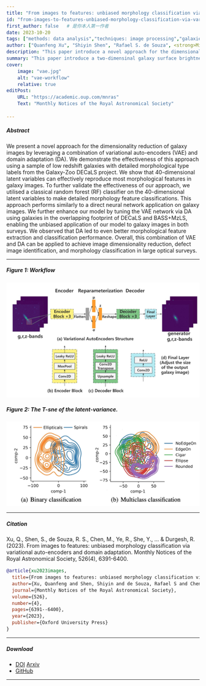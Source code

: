 ```yaml
---
title: "From images to features: unbiased morphology classification via variational auto-encoders and domain adaptation" 
id: "from-images-to-features-unbiased-morphology-classification-via-variational-autoencoders-and-domain-adaptation"
first_author: false   # 是你本人第一作者
date: 2023-10-20  
tags: ["methods: data analysis","techniques: image processing","galaxies: bar","galaxies: bulges","galaxies: disc", "galaxies: general"]
author: ["Quanfeng Xu", "Shiyin Shen", "Rafael S. de Souza", <strong>Mi Chen</strong>, "Renhao Ye", "Yumei She", "Zhu Chen", " Emille E O Ishida","Alberto Krone-Martins", "Rupesh Durgesh"]
description: "This paper introduce a novel approach for the dimensionality reduction of galaxy images by leveraging a combination of variational auto-encoders (VAE) and domain adaptation (DA). Published in Monthly Notices of the Royal Astronomical Society, 2023." 
summary: "This paper introduce a two-dimensinal galaxy surface brightness fitting pacakge, which could be super fast under the accaleration of GPU. Published in Monthly Notices of the Royal Astronomical Society, 2023." 
cover:
    image: "vae.jpg"
    alt: "vae-workflow"
    relative: true
editPost:
    URL: "https://academic.oup.com/mnras"
    Text: "Monthly Notices of the Royal Astronomical Society"

---
```



##### Abstract

We present a novel approach for the dimensionality reduction of galaxy images by leveraging a combination of variational
auto-encoders (VAE) and domain adaptation (DA). We demonstrate the effectiveness of this approach using a sample of low
redshift galaxies with detailed morphological type labels from the Galaxy-Zoo DECaLS project. We show that 40-dimensional
latent variables can effectively reproduce most morphological features in galaxy images. To further validate the effectiveness
of our approach, we utilised a classical random forest (RF) classifier on the 40-dimensional latent variables to make detailed
morphology feature classifications. This approach performs similarly to a direct neural network application on galaxy images.
We further enhance our model by tuning the VAE network via DA using galaxies in the overlapping footprint of DECaLS and
BASS+MzLS, enabling the unbiased application of our model to galaxy images in both surveys. We observed that DA led to
even better morphological feature extraction and classification performance. Overall, this combination of VAE and DA can be
applied to achieve image dimensionality reduction, defect image identification, and morphology classification in large optical
surveys.

---

##### Figure 1: Workflow

![](vae.jpg)

##### Figure 2: The T-sne of the latent-variance.
![](vae2.jpg)

---

##### Citation

Xu, Q., Shen, S., de Souza, R. S., Chen, M., Ye, R., She, Y., ... & Durgesh, R. (2023). From images to features: unbiased morphology classification via variational auto-encoders and domain adaptation. Monthly Notices of the Royal Astronomical Society, 526(4), 6391-6400.

```BibTeX
@article{xu2023images,
  title={From images to features: unbiased morphology classification via variational auto-encoders and domain adaptation},
  author={Xu, Quanfeng and Shen, Shiyin and de Souza, Rafael S and Chen, Mi and Ye, Renhao and She, Yumei and Chen, Zhu and Ishida, Emille EO and Krone-Martins, Alberto and Durgesh, Rupesh},
  journal={Monthly Notices of the Royal Astronomical Society},
  volume={526},
  number={4},
  pages={6391--6400},
  year={2023},
  publisher={Oxford University Press}
}
```

---

##### Download

+ [DOI](https://doi.org/10.1093/mnras/stad3181)  [Arxiv](https://arxiv.org/pdf/2303.08627)
+ [GitHub](https://github.com/xuquanfeng/Galaxy_VAE) 

---
<!-- ##### Related material

+ [Presentation slides (master defence, EN)](galmoss_MasterDefence_24.05.13.pdf)
+ [Presentation slides (CN)](galmoss_chinesePRE_24.05.07.pdf)
+ [Presentation slides (SHORT, EN)](galmoss_short_23.09.25.pdf)
+ [Poster (EN)](post230925.pdf) -->